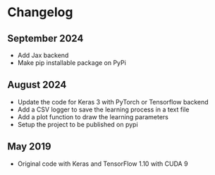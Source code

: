 <!--
SPDX-FileCopyrightText: Copyright © Idiap Research Institute <contact@idiap.ch>

SPDX-License-Identifier: GPL-3.0-only
-->

# Changelog

## September 2024

- Add Jax backend
- Make pip installable package on PyPi

## August 2024

- Update the code for Keras 3 with PyTorch or Tensorflow backend
- Add a CSV logger to save the learning process in a text file
- Add a plot function to draw the learning parameters
- Setup the project to be published on pypi

## May 2019

- Original code with Keras and TensorFlow 1.10 with CUDA 9
